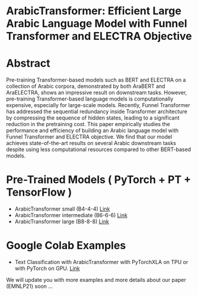 # ArabicTransformer: Efficient Large Arabic Language Model with Funnel Transformer and ELECTRA Objective 

# Abstract

Pre-training Transformer-based models such
as BERT and ELECTRA on a collection
of Arabic corpora, demonstrated by both
AraBERT and AraELECTRA, shows an impressive
result on downstream tasks. However,
pre-training Transformer-based language
models is computationally expensive, especially
for large-scale models. Recently, Funnel
Transformer has addressed the sequential
redundancy inside Transformer architecture by
compressing the sequence of hidden states,
leading to a significant reduction in the pretraining
cost. This paper empirically studies
the performance and efficiency of building
an Arabic language model with Funnel Transformer
and ELECTRA objective. We find that
our model achieves state-of-the-art results on
several Arabic downstream tasks despite using
less computational resources compared to
other BERT-based models.

# Pre-Trained Models ( PyTorch + PT + TensorFlow )

- ArabicTransformer small (B4-4-4) [Link](https://huggingface.co/sultan/ArabicTransformer-small)
- ArabicTransformer intermediate (B6-6-6) [Link](https://huggingface.co/sultan/ArabicTransformer-intermediate)
- ArabicTransformer large (B8-8-8) [Link](https://huggingface.co/sultan/ArabicTransformer-large)

# Google Colab Examples
- Text Classification with ArabicTransformer with PyTorchXLA on TPU or with PyTorch on GPU. [Link](https://github.com/salrowili/ArabicTransformer/blob/main/Examples/Text_Classification_with_ArabicTransformer_with_PyTorchXLA_on_TPU_or_with_PyTorch_on_GPU.ipynb)

We will update you with more examples and more details about our paper (EMNLP21) soon ...
